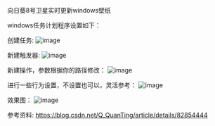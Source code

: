 向日葵8号卫星实时更新windows壁纸

windows任务计划程序设置如下：

创建任务:
![image](https://github.com/luzheminlulu/himawari8_background/blob/master/images/1.png)

新建触发器:
![image](https://github.com/luzheminlulu/himawari8_background/blob/master/images/2.png)

新建操作，参数根据你的路径修改：
![image](https://github.com/luzheminlulu/himawari8_background/blob/master/images/2.png)

进行一些行为设置，不设置也可以，灵活参考：
![image](https://github.com/luzheminlulu/himawari8_background/blob/master/images/2.png)

效果图：
![image](https://github.com/luzheminlulu/himawari8_background/blob/master/images/2.png)

参考资料:
https://blog.csdn.net/Q_QuanTing/article/details/82854444
